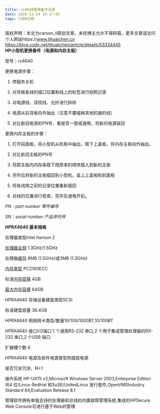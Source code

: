 ```yaml
---
title: rx4640更换备件记录
date: 2016-11-24 19:17:06
tags: CSDN迁移
---
```

 版权声明：本文为carson_li原创文章，未经博主允许不得转载。更多文章请访问个人网站https://www.lihuaichen.cn https://blog.csdn.net/lihuaichen/article/details/53324445   
  **HP小型机更换备件（电源和内存主板）**

 型号：rx4640

 更换电源步骤：

 1. 停服务关机

 2. 对背板各线的插口位置和线上的标签进行拍照记录

 3. 对电源线、双绞线、光纤进行拆除

 4. 电源从后背板向外抽出（注意不要碰掉其他机器的线）

 5. 对比新旧电源的PN号，看是否一致或通用，将新的电源装回

 更换内存主板的步骤：

 1. 打开前面板，将小型机从机柜中抽出，取下上盖板，将内存主板向外抽出。

 2. 对比新旧主板的PN号

 3. 将原主板内内存条取下按原来的顺序插入到新的主板

 4. 完毕后将新的主板插回到小型机，盖上上盖板和前面板

 5. 将各线按之前的记录位置重新插回

 6. 对线的位置进行核查，完毕后通电开机。

 

 _PN：part number 零件编号_

 _SN：serial number 产品序列号_

 

 **HPRX4640 基本规格**

 处理器类型Intel Itanium 2

 [](http://p4.qhmsg.com/t01b075328c5ec51cea.jpg)[处理器主频](http://baike.so.com/doc/6754651-6969234.html) 1.3GHz/1.5GHz

 处理器[缓存](http://baike.so.com/doc/4597671-4809507.html) 6MB (1.5GHz)或3MB (1.3GHz)

 [内存类型](http://baike.so.com/doc/6467913-6681608.html) PC2100ECC

 标准[内存](http://baike.so.com/doc/176561-186541.html)[容量](http://baike.so.com/doc/3478957-3660203.html) 4GB

 [最大内存容量](http://baike.so.com/doc/161141-170280.html) 64GB

 HPRX4640 存储设备硬盘类型SCSI

 标准硬盘容量 36.4GB

 HPRX4640 网络网卡类型/数量10/100/1000BT,10/100BT

 HPRX4640 接口I/O端口 1 个通用RS-232  串口,2 个用于集成管理处理器的RX-232 串口,2  个USB 端口

 扩展槽个数 6

 HPRX4640 电源及软件电源类型热插拔电源

 是否冗余冗余、N+1

 操作系统 HP-UX11i v2,Microsoft Windows Server 2003,Enterprise Edition (64 位)Linux-RedHat 和SuSE/UnitedLinux 发行套件,OpenVMSIndustry Standard 64,Evaluation Release 8.1

 管理软件拥有单独支持的处理器和总线的内置故障管理系统,集成的HPSecure Web Console可进行基于Web的管理

 

   
 